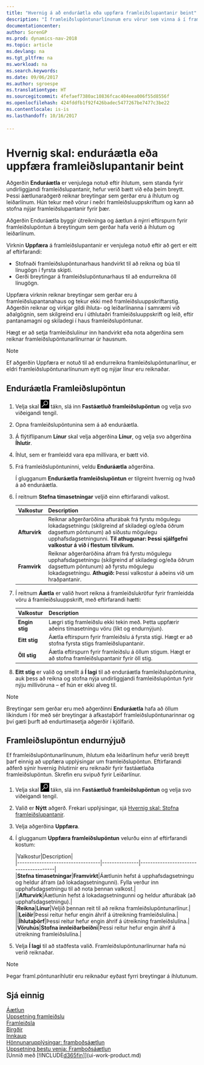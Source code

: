 ```yaml
---
title: "Hvernig á að enduráætla eða uppfæra framleiðslupantanir beint"
description: "Í framleiðslupöntunarlínunum eru vörur sem vinna á í framleiðslupöntuninni."
documentationcenter: 
author: SorenGP
ms.prod: dynamics-nav-2018
ms.topic: article
ms.devlang: na
ms.tgt_pltfrm: na
ms.workload: na
ms.search.keywords: 
ms.date: 09/06/2017
ms.author: sgroespe
ms.translationtype: HT
ms.sourcegitcommit: 4fefaef7380ac10836fcac404eea006f55d8556f
ms.openlocfilehash: 424fddfb1f92f426badec5477267be7477c3be22
ms.contentlocale: is-is
ms.lasthandoff: 10/16/2017

---
```

# <a name="how-to-replan-or-refresh-production-orders-directly"></a>Hvernig skal: enduráætla eða uppfæra framleiðslupantanir beint
Aðgerðin **Enduráætla** er venjulega notuð eftir íhlutum, sem standa fyrir undirliggjandi framleiðslupantanir, hefur verið bætt við eða þeim breytt. Þessi áætlunaraðgerð reiknar breytingar sem gerðar eru á íhlutum og leiðarlínum. Hún tekur með vörur í neðri framleiðsluuppskriftum og kann að stofna nýjar framleiðslupantanir fyrir þær.  

Aðgerðin Enduráætla byggir útreikninga og áætlun á nýrri eftirspurn fyrir framleiðslupöntun á breytingum sem gerðar hafa verið á íhlutum og leiðarlínum.  

Virknin **Uppfæra** á framleiðslupantanir er venjulega notuð eftir að gert er eitt af eftirfarandi:

- Stofnaði framleiðslupöntunarhaus handvirkt til að reikna og búa til línugögn í fyrsta skipti.
- Gerði breytingar á framleiðslupöntunarhaus til að endurreikna öll línugögn.

Uppfæra virknin reiknar breytingar sem gerðar eru á framleiðslupantanahaus og tekur ekki með framleiðsluuppskriftarstig. Aðgerðin reiknar og virkjar gildi íhluta- og leiðarlínanna í samræmi við aðalgögnin, sem skilgreind eru í úthlutaðri framleiðsluuppskrift og leið, eftir pantanamagni og skiladegi í haus framleiðslupöntunar.

Hægt er að setja framleiðslulínur inn handvirkt eða nota aðgerðina sem reiknar framleiðslupöntunarlínurnar úr hausnum.  

> [!NOTE]
 Ef aðgerðin Uppfæra er notuð til að endurreikna framleiðslupöntunarlínur, er eldri framleiðslupöntunarlínunum eytt og nýjar línur eru reiknaðar.  

## <a name="to-replan-a-production-order"></a>Enduráætla Framleiðslupöntun  
1.  Velja skal ![Leit að síðu eða skýrslu](media/ui-search/search_small.png "Leit að síðu eða skýrslu táknið") tákn, slá inn  **Fastáætluð framleiðslupöntun** og velja svo viðeigandi tengil.  
2.  Opna framleiðslupöntunina sem á að enduráætla.  
3.  Á flýtiflipanum **Línur** skal velja aðgerðina **Línur**, og velja svo aðgerðina **Íhlutir**.  
4.  Íhlut, sem er framleidd vara epa millivara, er bætt við.  
5.  Frá framleiðslupöntuninni, veldu **Enduráætla** aðgerðina.  

    Í glugganum **Enduráætla framleiðslupöntun** er tilgreint hvernig og hvað á að enduráætla.  
6.  Í reitnum **Stefna tímasetningar** veljið einn eftirfarandi valkost.  

    |Valkostur|Description|  
    |----------------------------------|---------------------------------------|  
    |**Afturvirk**|Reiknar aðgerðaröðina afturábak frá fyrstu mögulegu lokadagsetningu (skilgreind af skiladegi og/eða öðrum dagsettum pöntunum) að síðustu mögulegu upphafsdagsetningunni. **Til athugunar: Þessi sjálfgefni valkostur á við í flestum tilvikum.**|  
    |**Framvirk**|Reiknar aðgerðaröðina áfram frá fyrstu mögulegu upphafsdagsetningu (skilgreind af skiladegi og/eða öðrum dagsettum pöntunum) að fyrstu mögulegu lokadagsetningu. **Athugið:** Þessi valkostur á aðeins við um hraðpantanir.|  

7.  Í reitnum **Áætla** er valið hvort reikna á framleiðslukröfur fyrir framleidda vöru á framleiðsluuppskrift, með eftirfarandi hætti:  

    |Valkostur|Description|  
    |----------------------------------|---------------------------------------|  
    |**Engin stig**|Lægri stig framleiðslu ekki tekin með. Þetta uppfærir aðeins tímasetningu vöru (líkt og endurnýjun).|  
    |**Eitt stig**|Áætla eftirspurn fyrir framleiðslu á fyrsta stigi. Hægt er að stofna fyrsta stigs framleiðslupantanir.|  
    |**Öll stig**|Áætla eftirspurn fyrir framleiðslu á öllum stigum. Hægt er að stofna framleiðslupantanir fyrir öll stig.|  

8.  **Eitt stig** er valið og smellt á **Í lagi** til að enduráætla framleiðslupöntunina, auk þess að reikna og stofna nýja undirliggjandi framleiðslupöntun fyrir nýju millivöruna – ef hún er ekki alveg til.  

> [!NOTE]  
>  Breytingar sem gerðar eru með aðgerðinni **Enduráætla** hafa að öllum líkindum í för með sér breytingar á afkastaþörf framleiðslupöntunarinnar og því gæti þurft að endurtímasetja aðgerðir í kjölfarið.  

## <a name="to-refresh-a-production-order"></a>Framleiðslupöntun endurnýjuð  
Ef framleiðslupöntunarlínunum, íhlutum eða leiðarlínum hefur verið breytt þarf einnig að uppfæra upplýsingar um framleiðslupöntun. Eftirfarandi aðferð sýnir hvernig íhlutirnir eru reiknaðir fyrir fastáætlaða framleiðslupöntun. Skrefin eru svipuð fyrir Leiðarlínur.

1.  Velja skal ![Leit að síðu eða skýrslu](media/ui-search/search_small.png "Leit að síðu eða skýrslu táknið") tákn, slá inn  **Fastáætluð framleiðslupöntun** og velja svo viðeigandi tengil.  
2.  Valið er **Nýtt** aðgerð. Frekari upplýsingar, sjá [Hvernig skal: Stofna framleiðslupantanir](production-how-to-create-production-orders.md).  
3.  Velja aðgerðina **Uppfæra**.
4. Í glugganum **Uppfæra framleiðslupöntun** velurðu einn af eftirfarandi kostum:

    |Valkostur|Description|  
    |----------------------------------|---------------|---------------------------------------|  
    |**Stefna tímasetningar**|**Framvirkt**|Áætlunin hefst á upphafsdagsetningu og heldur áfram (að lokadagsetningunni). Fylla verður inn upphafsdagsetningu til að nota þennan valkost.|  
    ||**Afturvirk**|Áætlunin hefst á lokadagsetningunni og heldur afturábak (að upphafsdagsetningu).|  
    |**Reikna**|**Línur**|Veljið þennan reit til að reikna framleiðslupöntunarlínur.|  
    ||**Leiðir**|Þessi reitur hefur engin áhrif á útreikning framleiðslulína.|  
    ||**Íhlutaþörf**|Þessi reitur hefur engin áhrif á útreikning framleiðslulína.|  
    |**Vöruhús**|**Stofna innleiðarbeiðni**|Þessi reitur hefur engin áhrif á útreikning framleiðslulína.|  

5. Velja **Í lagi** til að staðfesta valið. Framleiðslupöntunarlínurnar hafa nú verið reiknaðar.

> [!NOTE]  
>  Þegar framl.pöntunaríhlutir eru reiknaður eyðast fyrri breytingar á íhlutunum.

## <a name="see-also"></a>Sjá einnig  
[Áætlun](production-planning.md)  
[Uppsetning framleiðslu](production-configure-production-processes.md)  
[Framleiðsla](production-manage-manufacturing.md)    
[Birgðir](inventory-manage-inventory.md)  
[Innkaup](purchasing-manage-purchasing.md)  
[Hönnunarupplýsingar: framboðsáætlun](design-details-supply-planning.md)   
[Uppsetning bestu venja: Framboðsáætlun](setup-best-practices-supply-planning.md)  
[Unnið með [!INCLUDE[d365fin](includes/d365fin_md.md)]](ui-work-product.md)

